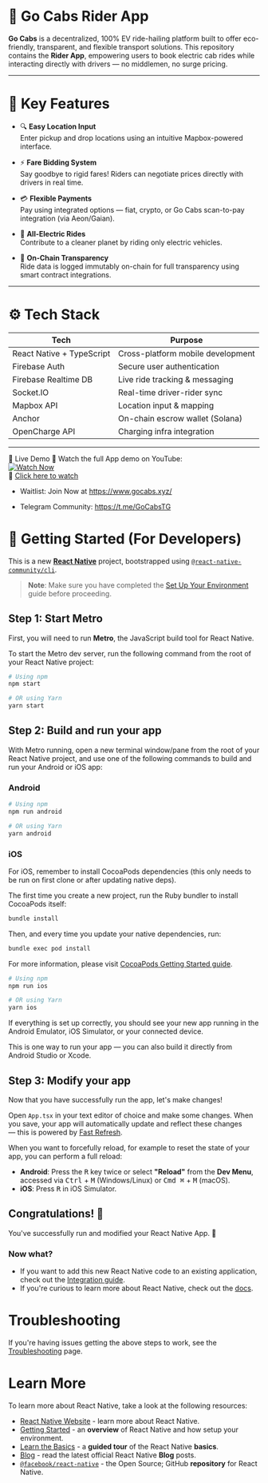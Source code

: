# 🚖 Go Cabs Rider App

**Go Cabs** is a decentralized, 100% EV ride-hailing platform built to offer eco-friendly, transparent, and flexible transport solutions. This repository contains the **Rider App**, empowering users to book electric cab rides while interacting directly with drivers — no middlemen, no surge pricing.

---

# 🌟 Key Features

- 🔍 **Easy Location Input**  
  Enter pickup and drop locations using an intuitive Mapbox-powered interface.

- ⚡ **Fare Bidding System**  
  Say goodbye to rigid fares! Riders can negotiate prices directly with drivers in real time.

- 💳 **Flexible Payments**  
  Pay using integrated options — fiat, crypto, or Go Cabs scan-to-pay integration (via Aeon/Gaian).

- 🌱 **All-Electric Rides**  
  Contribute to a cleaner planet by riding only electric vehicles.

- 🔗 **On-Chain Transparency**  
  Ride data is logged immutably on-chain for full transparency using smart contract integrations.

---

# ⚙️ Tech Stack

| Tech                      | Purpose                           |
|---------------------------|-----------------------------------|
| React Native + TypeScript | Cross-platform mobile development |
| Firebase Auth             | Secure user authentication        |
| Firebase Realtime DB      | Live ride tracking & messaging    |
| Socket.IO                 | Real-time driver-rider sync       |
| Mapbox API                | Location input & mapping          |
| Anchor                    | On-chain escrow wallet (Solana)   |
| OpenCharge API            | Charging infra integration        |

---

📱 Live Demo 
🎥 Watch the full App demo on YouTube:  
[![Watch Now](https://www.youtube.com/watch?v=E5tLv4YkVqs&t=3s/hqdefault.jpg)](https://www.youtube.com/watch?v=E5tLv4YkVqs&t=3s)  
🔗 [Click here to watch](https://www.youtube.com/watch?v=E5tLv4YkVqs&t=3s)

- Waitlist: Join Now at https://www.gocabs.xyz/

- Telegram Community: https://t.me/GoCabsTG

# 🚀 Getting Started (For Developers)

This is a new [**React Native**](https://reactnative.dev) project, bootstrapped using [`@react-native-community/cli`](https://github.com/react-native-community/cli).

> **Note**: Make sure you have completed the [Set Up Your Environment](https://reactnative.dev/docs/set-up-your-environment) guide before proceeding.

## Step 1: Start Metro

First, you will need to run **Metro**, the JavaScript build tool for React Native.

To start the Metro dev server, run the following command from the root of your React Native project:

```sh
# Using npm
npm start

# OR using Yarn
yarn start
```

## Step 2: Build and run your app

With Metro running, open a new terminal window/pane from the root of your React Native project, and use one of the following commands to build and run your Android or iOS app:

### Android

```sh
# Using npm
npm run android

# OR using Yarn
yarn android
```

### iOS

For iOS, remember to install CocoaPods dependencies (this only needs to be run on first clone or after updating native deps).

The first time you create a new project, run the Ruby bundler to install CocoaPods itself:

```sh
bundle install
```

Then, and every time you update your native dependencies, run:

```sh
bundle exec pod install
```

For more information, please visit [CocoaPods Getting Started guide](https://guides.cocoapods.org/using/getting-started.html).

```sh
# Using npm
npm run ios

# OR using Yarn
yarn ios
```

If everything is set up correctly, you should see your new app running in the Android Emulator, iOS Simulator, or your connected device.

This is one way to run your app — you can also build it directly from Android Studio or Xcode.

## Step 3: Modify your app

Now that you have successfully run the app, let's make changes!

Open `App.tsx` in your text editor of choice and make some changes. When you save, your app will automatically update and reflect these changes — this is powered by [Fast Refresh](https://reactnative.dev/docs/fast-refresh).

When you want to forcefully reload, for example to reset the state of your app, you can perform a full reload:

- **Android**: Press the <kbd>R</kbd> key twice or select **"Reload"** from the **Dev Menu**, accessed via <kbd>Ctrl</kbd> + <kbd>M</kbd> (Windows/Linux) or <kbd>Cmd ⌘</kbd> + <kbd>M</kbd> (macOS).
- **iOS**: Press <kbd>R</kbd> in iOS Simulator.

## Congratulations! :tada:

You've successfully run and modified your React Native App. :partying_face:

### Now what?

- If you want to add this new React Native code to an existing application, check out the [Integration guide](https://reactnative.dev/docs/integration-with-existing-apps).
- If you're curious to learn more about React Native, check out the [docs](https://reactnative.dev/docs/getting-started).

# Troubleshooting

If you're having issues getting the above steps to work, see the [Troubleshooting](https://reactnative.dev/docs/troubleshooting) page.

# Learn More

To learn more about React Native, take a look at the following resources:

- [React Native Website](https://reactnative.dev) - learn more about React Native.
- [Getting Started](https://reactnative.dev/docs/environment-setup) - an **overview** of React Native and how setup your environment.
- [Learn the Basics](https://reactnative.dev/docs/getting-started) - a **guided tour** of the React Native **basics**.
- [Blog](https://reactnative.dev/blog) - read the latest official React Native **Blog** posts.
- [`@facebook/react-native`](https://github.com/facebook/react-native) - the Open Source; GitHub **repository** for React Native.
